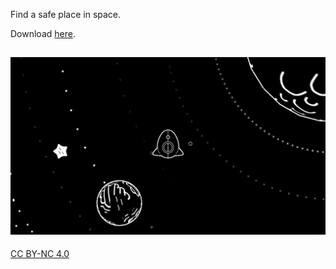 Find a safe place in space.

Download [here](https://github.com/pointyteeth/it-sure-is-cold-out-here/releases/latest).

![screenshot](https://github.com/pointyteeth/it-sure-is-cold-out-here/raw/master/screenshot.png)
---

[CC BY-NC 4.0](https://creativecommons.org/licenses/by-nc/4.0/)
